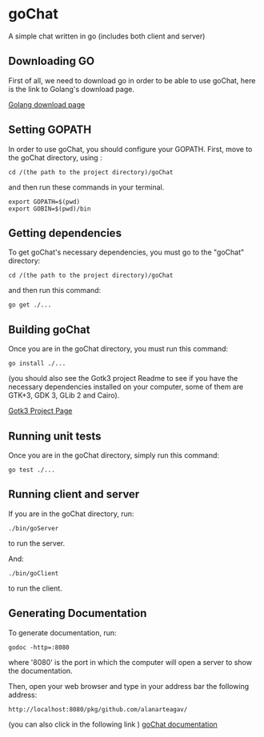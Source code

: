 # goChat
A simple chat written in go (includes both client and server)

## Downloading GO

First of all, we need to download go in order to be able to
use goChat, here is the link to Golang's download page.

[Golang download page](https://golang.org/dl/)

## Setting GOPATH

In order to use goChat, you should configure your GOPATH.
First, move to the goChat directory, using :

```
cd /(the path to the project directory)/goChat
```

and then run these commands in your terminal.
```
export GOPATH=$(pwd)
export GOBIN=$(pwd)/bin
```

## Getting dependencies

To get goChat's necessary dependencies, you must go to the "goChat" directory:
```
cd /(the path to the project directory)/goChat
```

and then run this command:
```
go get ./...
```

## Building goChat

Once you are in the goChat directory, you must run this command:
```
go install ./...
```

(you should also see the Gotk3 project Readme to see if you have
the necessary dependencies installed on your computer, some
of them are GTK+3, GDK 3, GLib 2 and Cairo).

[Gotk3 Project Page](https://github.com/gotk3/gotk3)

## Running unit tests

Once you are in the goChat directory, simply run this command:
```
go test ./...
```

## Running client and server

If you are in the goChat directory, run:
```
./bin/goServer
```
to run the server.

And:
```
./bin/goClient
```
to run the client.

## Generating Documentation

To generate documentation, run:
```
godoc -http=:8080
```
where '8080' is the port in which the computer will open a server to
show the documentation.

Then, open your web browser and type in your address bar the following
address:
```
http://localhost:8080/pkg/github.com/alanarteagav/
```
(you can also click in the following link )
[goChat documentation](http://localhost:8080/pkg/github.com/alanarteagav/)
